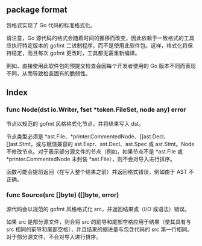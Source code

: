## package format

包格式实现了 Go 代码的标准格式化。

请注意，Go 源代码的格式会随着时间的推移而改变，因此依赖于一致格式的工具应执行特定版本的 gofmt 二进制程序，而不是使用此软件包。这样，格式化将保持稳定，而且每次 gofmt 更改时，工具都无需重新编译。

例如，直接使用此软件包的预提交检查会因每个开发者使用的 Go 版本不同而表现不同，从而导致检查固有的脆弱性。

## Index

### func Node(dst io.Writer, fset *token.FileSet, node any) error

节点以规范的 gofmt 风格格式化节点，并将结果写入 dst。

节点类型必须是 *ast.File、*printer.CommentedNode、[]ast.Decl、[]ast.Stmt，或与赋值兼容的 ast.Expr、ast.Decl、ast.Spec 或 ast.Stmt。Node 不修改节点。对于表示部分源文件的节点（例如，如果节点不是 *ast.File 或 *printer.CommentedNode 未封装 *ast.File），则不会对导入进行排序。

函数可能会提前返回（在写入整个结果之前）并返回格式错误，例如由于 AST 不正确。

### func Source(src []byte) ([]byte, error)

源代码会以规范的 gofmt 风格格式化 src，并返回结果或（I/O 或语法）错误。

如果 src 是部分源文件，则会将 src 的前导和尾部空格应用于结果（使其具有与 src 相同的前导和尾部空格），并且结果的缩进量与包含代码的 src 第一行相同。对于部分源文件，不会对导入进行排序。